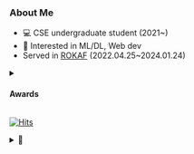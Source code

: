 ### About Me
- 💻 CSE undergraduate student (2021~)
- 🙂 Interested in ML/DL, Web dev
- Served in [ROKAF](https://rokaf.airforce.mil.kr/sites/airforce/index.do) (2022.04.25~2024.01.24)
<details>
    <summary><h4>Awards</h4></summary>
    <ul>
      <li><strong>2nd</strong> in 2022 SNU Social Resposibility PLUS+ Challenge, as team '<a href="https://snusr.snu.ac.kr/activities/plus/competition?md=view&actidx=114">비긴어게인(begin again)</a>' </li>
      <ul>
        <li>Keyboard app for Developmentally disabled (<a href="https://github.com/B0neh3ad/BarrierFreeKeyboard">repo</a>)</li>
      </ul>
      <li><strong>2nd</strong> in 2023 <a href="https://maicon.kr/">MAICON</a>(Military AI Competition), as team 'RokafNet' (Team Leader) (<a href="https://github.com/RokafNet/rokafnet">model repo</a>)</li>
      <li><strong>4th</strong> in 2024 SNU FastMRI Challenge, as team '샤샤(shasha)'(<a href="https://www.youtube.com/watch?v=ho63rjf3XVs">review video</a>)</li>
      <li>2024 ICPC Seoul Regional <strong>Quaified</strong> (<strong>19th</strong> / 88 teams), as team '202124'(<a href="http://static.icpckorea.net/2024/regional/scoreboard/">Scoreboard</a>)</li>
    </ul>
</details>

[![Hits](https://hits.seeyoufarm.com/api/count/incr/badge.svg?url=https%3A%2F%2Fgithub.com%2FB0neh3ad&count_bg=%231AABED&title_bg=%23555555&icon=github.svg&icon_color=%23E7E7E7&title=hits&edge_flat=false)](https://hits.seeyoufarm.com)
<details>
  <summary>🙏</summary>
  <img src="https://i.ibb.co/BZXpy1r/please.jpg" alt="제발 인생을 날로 먹을 수 있게 해주세요" width="300" height="300" />
</details>
